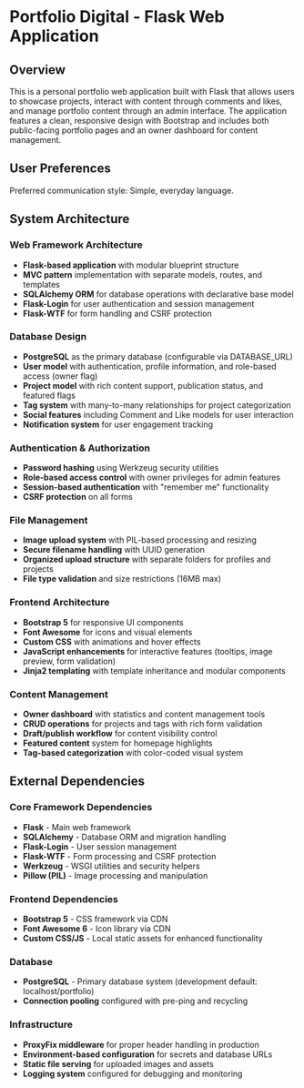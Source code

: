 # Portfolio Digital - Flask Web Application

## Overview

This is a personal portfolio web application built with Flask that allows users to showcase projects, interact with content through comments and likes, and manage portfolio content through an admin interface. The application features a clean, responsive design with Bootstrap and includes both public-facing portfolio pages and an owner dashboard for content management.

## User Preferences

Preferred communication style: Simple, everyday language.

## System Architecture

### Web Framework Architecture
- **Flask-based application** with modular blueprint structure
- **MVC pattern** implementation with separate models, routes, and templates
- **SQLAlchemy ORM** for database operations with declarative base model
- **Flask-Login** for user authentication and session management
- **Flask-WTF** for form handling and CSRF protection

### Database Design
- **PostgreSQL** as the primary database (configurable via DATABASE_URL)
- **User model** with authentication, profile information, and role-based access (owner flag)
- **Project model** with rich content support, publication status, and featured flags
- **Tag system** with many-to-many relationships for project categorization
- **Social features** including Comment and Like models for user interaction
- **Notification system** for user engagement tracking

### Authentication & Authorization
- **Password hashing** using Werkzeug security utilities
- **Role-based access control** with owner privileges for admin features
- **Session-based authentication** with "remember me" functionality
- **CSRF protection** on all forms

### File Management
- **Image upload system** with PIL-based processing and resizing
- **Secure filename handling** with UUID generation
- **Organized upload structure** with separate folders for profiles and projects
- **File type validation** and size restrictions (16MB max)

### Frontend Architecture
- **Bootstrap 5** for responsive UI components
- **Font Awesome** for icons and visual elements
- **Custom CSS** with animations and hover effects
- **JavaScript enhancements** for interactive features (tooltips, image preview, form validation)
- **Jinja2 templating** with template inheritance and modular components

### Content Management
- **Owner dashboard** with statistics and content management tools
- **CRUD operations** for projects and tags with rich form validation
- **Draft/publish workflow** for content visibility control
- **Featured content** system for homepage highlights
- **Tag-based categorization** with color-coded visual system

## External Dependencies

### Core Framework Dependencies
- **Flask** - Main web framework
- **SQLAlchemy** - Database ORM and migration handling
- **Flask-Login** - User session management
- **Flask-WTF** - Form processing and CSRF protection
- **Werkzeug** - WSGI utilities and security helpers
- **Pillow (PIL)** - Image processing and manipulation

### Frontend Dependencies
- **Bootstrap 5** - CSS framework via CDN
- **Font Awesome 6** - Icon library via CDN
- **Custom CSS/JS** - Local static assets for enhanced functionality

### Database
- **PostgreSQL** - Primary database system (development default: localhost/portfolio)
- **Connection pooling** configured with pre-ping and recycling

### Infrastructure
- **ProxyFix middleware** for proper header handling in production
- **Environment-based configuration** for secrets and database URLs
- **Static file serving** for uploaded images and assets
- **Logging system** configured for debugging and monitoring